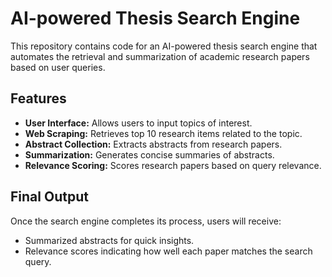 # AI-powered Thesis Search Engine

This repository contains code for an AI-powered thesis search engine that automates the retrieval and summarization of academic research papers based on user queries.

## Features

- **User Interface:** Allows users to input topics of interest.
- **Web Scraping:** Retrieves top 10 research items related to the topic.
- **Abstract Collection:** Extracts abstracts from research papers.
- **Summarization:** Generates concise summaries of abstracts.
- **Relevance Scoring:** Scores research papers based on query relevance.

## Final Output

Once the search engine completes its process, users will receive:
- Summarized abstracts for quick insights.
- Relevance scores indicating how well each paper matches the search query.
